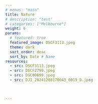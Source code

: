 ```yaml
---
# menus: "main"
title: Nature
# description: "test"
# categories: ["Melbourne"]
weight: 6
params:
  # featured: true
  featured_image: DSCF3113.jpeg
  theme: dark
  sort_order: desc
  sort_by: Date # Name 
resources:
  - src: DSCF3113.jpeg
  - src: DSCF2799.jpeg
  - src: DSC00899.jpeg
  - src: DJI_20241208170043_0019_D.jpeg
  

  
---
```

